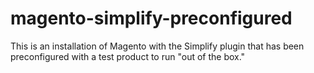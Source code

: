 # magento-simplify-preconfigured

This is an installation of Magento with the Simplify plugin that has been preconfigured with a test product to run "out of the box."
